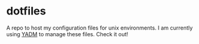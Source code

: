 # dotfiles
A repo to host my configuration files for unix environments. I am currently using [YADM](https://github.com/TheLocehiliosan/yadm) to manage these files. Check it out!
